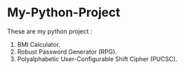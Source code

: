 # My-Python-Project

These are my python project :

1. BMI Calculator.
2. Robust Password Generator (RPG).
3. Polyalphabetic User-Configurable Shift Cipher (PUCSC).
